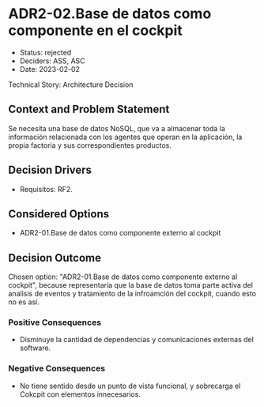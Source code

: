 # ADR2-02.Base de datos como componente en el cockpit

* Status: rejected
* Deciders: ASS, ASC
* Date: 2023-02-02

Technical Story: Architecture Decision

## Context and Problem Statement

Se necesita una base de datos NoSQL, que va a almacenar toda la información relacionada con los agentes que operan en la aplicación, la propia factoría y sus correspondientes productos.

## Decision Drivers

* Requisitos: RF2.

## Considered Options

* ADR2-01.Base de datos como componente externo al cockpit

## Decision Outcome

Chosen option: "ADR2-01.Base de datos como componente externo al cockpit", because representaría que la base de datos toma parte activa del analisis de eventos y tratamiento de la infroamción del cockpit, cuando esto no es así.

### Positive Consequences

* Disminuye la cantidad de dependencias y comunicaciones externas del software.

### Negative Consequences

* No tiene sentido desde un punto de vista funcional, y sobrecarga el Cokcpit con elementos innecesarios.
